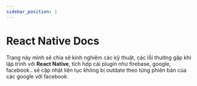 ```yaml
---
sidebar_position: 1
---
```


# React Native Docs

Trang này mình sẽ chia sẽ kinh nghiệm các kỹ thuật, các lỗi thường gặp khi lập trình với **React Native**, tích hợp cái plugin như firebase, google, facebook.. sẽ cập nhật liên tục không bị outdate theo từng phiên bản của các google với facebook.
